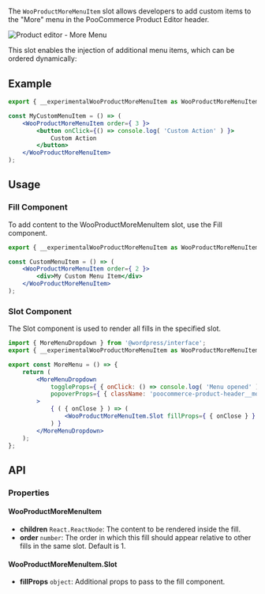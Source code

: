 # 

The `WooProductMoreMenuItem` slot allows developers to add custom items to the "More" menu
in the PooCommerce Product Editor header.

![Product editor - More Menu](image-product-editor-more-menu-1)

This slot enables the injection of additional menu items, which can be ordered dynamically:

## Example

```jsx
export { __experimentalWooProductMoreMenuItem as WooProductMoreMenuItem } from '@poocommerce/product-editor';

const MyCustomMenuItem = () => (
    <WooProductMoreMenuItem order={ 3 }>
        <button onClick={() => console.log( 'Custom Action' ) }>
            Custom Action
        </button>
    </WooProductMoreMenuItem>
);
```

## Usage

### Fill Component

To add content to the WooProductMoreMenuItem slot, use the Fill component.

```jsx
export { __experimentalWooProductMoreMenuItem as WooProductMoreMenuItem } from '@poocommerce/product-editor';

const CustomMenuItem = () => (
    <WooProductMoreMenuItem order={ 2 }>
        <div>My Custom Menu Item</div>
    </WooProductMoreMenuItem>
);
```

### Slot Component

The Slot component is used to render all fills in the specified slot.

```jsx
import { MoreMenuDropdown } from '@wordpress/interface';
export { __experimentalWooProductMoreMenuItem as WooProductMoreMenuItem } from '@poocommerce/product-editor';

export const MoreMenu = () => {
    return (
        <MoreMenuDropdown
            toggleProps={ { onClick: () => console.log( 'Menu opened' ) } }
            popoverProps={ { className: 'poocommerce-product-header__more-menu' } }
        >
            { ( { onClose } ) => (
                <WooProductMoreMenuItem.Slot fillProps={ { onClose } } />
            ) }
        </MoreMenuDropdown>
    );
};
```

## API

### Properties

#### WooProductMoreMenuItem

* **children** `React.ReactNode`: The content to be rendered inside the fill.
* **order** `number`: The order in which this fill should appear relative to other fills in the same slot. Default is 1.

#### WooProductMoreMenuItem.Slot

* **fillProps** `object`: Additional props to pass to the fill component.
